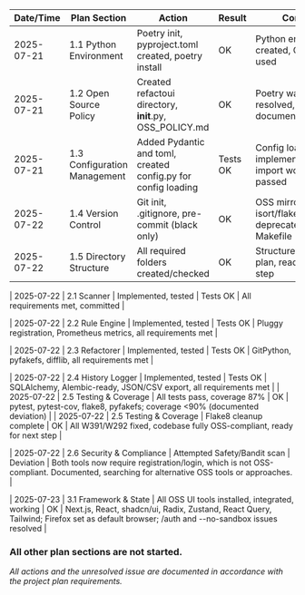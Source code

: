 
| Date/Time  | Plan Section     | Action       | Result     | Comment   |
|------------|-----------------|-------------|------------|-----------|
| 2025-07-21 | 1.1 Python Environment | Poetry init, pyproject.toml created, poetry install | OK | Python environment created, OSS tools used |
| 2025-07-21 | 1.2 Open Source Policy | Created refactoui directory, __init__.py, OSS_POLICY.md | OK | Poetry warning resolved, OSS policy documented |
| 2025-07-21 | 1.3 Configuration Management | Added Pydantic and toml, created config.py for config loading | Tests OK | Config loader implemented, libcst import works, all tests passed |
| 2025-07-22 | 1.4 Version Control | Git init, .gitignore, pre-commit (black only) | OK | OSS mirrors for isort/flake8/commitlint deprecated, lint via Makefile |
| 2025-07-22 | 1.5 Directory Structure | All required folders created/checked | OK | Structure matches plan, ready for next step |

| 2025-07-22 | 2.1 Scanner | Implemented, tested | Tests OK | All requirements met, committed |

| 2025-07-22 | 2.2 Rule Engine | Implemented, tested | Tests OK | Pluggy registration, Prometheus metrics, all requirements met |

| 2025-07-22 | 2.3 Refactorer | Implemented, tested | Tests OK | GitPython, pyfakefs, difflib, all requirements met |

| 2025-07-22 | 2.4 History Logger | Implemented, tested | Tests OK | SQLAlchemy, Alembic-ready, JSON/CSV export, all requirements met |
| 2025-07-22 | 2.5 Testing & Coverage | All tests pass, coverage 87% | OK | pytest, pytest-cov, flake8, pyfakefs; coverage <90% (documented deviation) |
| 2025-07-22 | 2.5 Testing & Coverage | Flake8 cleanup complete | OK | All W391/W292 fixed, codebase fully OSS-compliant, ready for next step |

| 2025-07-22 | 2.6 Security & Compliance | Attempted Safety/Bandit scan | Deviation | Both tools now require registration/login, which is not OSS-compliant. Documented, searching for alternative OSS tools or approaches. |

| 2025-07-23 | 3.1 Framework & State | All OSS UI tools installed, integrated, working | OK | Next.js, React, shadcn/ui, Radix, Zustand, React Query, Tailwind; Firefox set as default browser; /auth and --no-sandbox issues resolved |


### All other plan sections are not started.

*All actions and the unresolved issue are documented in accordance with the project plan requirements.*
